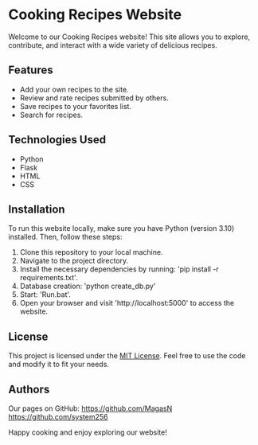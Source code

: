 # Cooking Recipes Website

Welcome to our Cooking Recipes website! This site allows you to explore, contribute, and interact with a wide variety of delicious recipes.

## Features

- Add your own recipes to the site.
- Review and rate recipes submitted by others.
- Save recipes to your favorites list.
- Search for recipes.

## Technologies Used

- Python
- Flask
- HTML
- CSS

## Installation

To run this website locally, make sure you have Python (version 3.10) installed. Then, follow these steps:

1. Clone this repository to your local machine.
2. Navigate to the project directory.
3. Install the necessary dependencies by running: 'pip install -r requirements.txt'.
4. Database creation: 'python create_db.py'
5. Start: 'Run.bat'.
6. Open your browser and visit 'http://localhost:5000' to access the website.

## License

This project is licensed under the [MIT License](LICENSE.md). Feel free to use the code and modify it to fit your needs.

## Authors

Our pages on GitHub:
https://github.com/MagasN
https://github.com/system256

Happy cooking and enjoy exploring our website!

